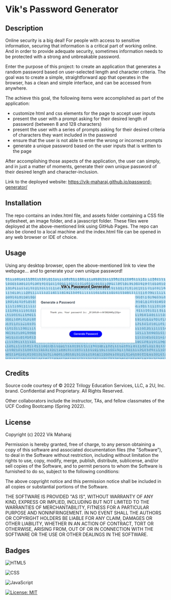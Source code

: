 # Vik's Password Generator

## Description

Online security is a big deal! For people with access to sensitive information, securing that information is a critical part of working online. And in order to provide adequate security, sometimes information needs to be protected with a strong and unbreakable password.

Enter the purpose of this project: to create an application that generates a random password based on user-selected length and character criteria. The goal was to create a simple, straightforward app that operates in the browser, has a clean and simple interface, and can be accessed from anywhere.

The achieve this goal, the following items were accomplished as part of the application: 

- customize html and css elements for the page to accept user inputs
- present the user with a prompt asking for their desired length of password (between 8 and 128 characters)
- present the user with a series of prompts asking for their desired criteria of characters they want included in the password 
- ensure that the user is not able to enter the wrong or incorrect prompts
- generate a unique password based on the user inputs that is written to the page

After accomplishing those aspects of the application, the user can simply, and in just a matter of moments, generate their own unique password of their desired length and character-inclusion.


Link to the deployed website: https://vik-maharaj.github.io/password-generator/


## Installation

The repo contains an index.html file, and assets folder containing a CSS file sytlesheet, an image folder, and a javascript folder. These files were deployed at the above-mentioned link using GitHub Pages. The repo can also be cloned to a local machine and the index.html file can be opened in any web browser or IDE of choice.


## Usage

Using any desktop browser, open the above-mentioned link to view the webpage... and to generate your own unique password!

![Vik's Password Generator Screenshot](assets/images/screenshot.png)


## Credits

Source code courtesy of © 2022 Trilogy Education Services, LLC, a 2U, Inc. brand. Confidential and Proprietary. All Rights Reserved.

Other collaborators include the instructor, TAs, and fellow classmates of the UCF Coding Bootcamp (Spring 2022).


## License

Copyright (c) 2022 Vik Maharaj

Permission is hereby granted, free of charge, to any person obtaining a copy of this software and associated documentation files (the "Software"), to deal
in the Software without restriction, including without limitation the rights to use, copy, modify, merge, publish, distribute, sublicense, and/or sell copies of the Software, and to permit persons to whom the Software is furnished to do so, subject to the following conditions:

The above copyright notice and this permission notice shall be included in all copies or substantial portions of the Software.

THE SOFTWARE IS PROVIDED "AS IS", WITHOUT WARRANTY OF ANY KIND, EXPRESS OR IMPLIED, INCLUDING BUT NOT LIMITED TO THE WARRANTIES OF MERCHANTABILITY,
FITNESS FOR A PARTICULAR PURPOSE AND NONINFRINGEMENT. IN NO EVENT SHALL THE AUTHORS OR COPYRIGHT HOLDERS BE LIABLE FOR ANY CLAIM, DAMAGES OR OTHER LIABILITY, WHETHER IN AN ACTION OF CONTRACT, TORT OR OTHERWISE, ARISING FROM, OUT OF OR IN CONNECTION WITH THE SOFTWARE OR THE USE OR OTHER DEALINGS IN THE SOFTWARE.


## Badges

![HTML5](https://img.shields.io/badge/HTML5-E34F26?style=for-the-badge&logo=html5&logoColor=white)

![CSS](https://img.shields.io/badge/CSS3-1572B6?style=for-the-badge&logo=css3&logoColor=white)

![JavaScript](https://img.shields.io/badge/javascript-%23323330.svg?style=for-the-badge&logo=javascript&logoColor=%23F7DF1E)

[![License: MIT](https://img.shields.io/badge/License-MIT-yellow.svg)](https://opensource.org/licenses/MIT)
